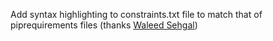Add syntax highlighting to constraints.txt file to match that of piprequirements files
(thanks [Waleed Sehgal](https://github.com/waleedsehgal))

